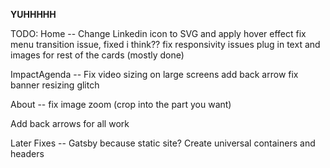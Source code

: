 **YUHHHHH**

TODO:
Home -- Change Linkedin icon to SVG and apply hover effect
        fix menu transition issue, fixed i think??
        fix responsivity issues
        plug in text and images for rest of the cards (mostly done)

ImpactAgenda -- Fix video sizing on large screens
                add back arrow
                fix banner resizing glitch

About -- fix image zoom (crop into the part you want)

Add back arrows for all work



Later Fixes -- Gatsby because static site?
               Create universal containers and headers